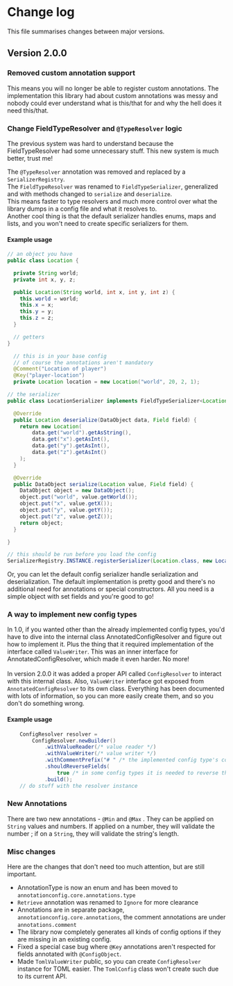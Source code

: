 # Change log

This file summarises changes between major versions.

## Version 2.0.0

### Removed custom annotation support

This means you will no longer be able to register custom annotations. The implementation this
library had about custom annotations was messy and nobody could ever understand what is this/that
for and why the hell does it need this/that.

### Change FieldTypeResolver and `@TypeResolver` logic

The previous system was hard to understand because the FieldTypeResolver had some unnecessary stuff.
This new system is much better, trust me!

The `@TypeResolver` annotation was removed and replaced by a `SerializerRegistry`.
<br>
The `FieldTypeResolver` was renamed to `FieldTypeSerializer`, generalized and with methods changed
to `serialize` and `deserialize`.
<br>
This means faster to type resolvers and much more control over what the library dumps in a config
file and what it resolves to.
<br>
Another cool thing is that the default serializer handles enums, maps and lists, and you won't need
to create specific serializers for them.

#### Example usage

```java
// an object you have
public class Location {

  private String world;
  private int x, y, z;

  public Location(String world, int x, int y, int z) {
    this.world = world;
    this.x = x;
    this.y = y;
    this.z = z;
  }

  // getters
}

  // this is in your base config
  // of course the annotations aren't mandatory
  @Comment("Location of player")
  @Key("player-location")
  private Location location = new Location("world", 20, 2, 1);

// the serializer
public class LocationSerializer implements FieldTypeSerializer<Location> {

  @Override
  public Location deserialize(DataObject data, Field field) {
    return new Location(
        data.get("world").getAsString(),
        data.get("x").getAsInt(),
        data.get("y").getAsInt(),
        data.get("z").getAsInt()
    );
  }

  @Override
  public DataObject serialize(Location value, Field field) {
    DataObject object = new DataObject();
    object.put("world", value.getWorld());
    object.put("x", value.getX());
    object.put("y", value.getY());
    object.put("z", value.getZ());
    return object;
  }

}

// this should be run before you load the config
SerializerRegistry.INSTANCE.registerSerializer(Location.class, new LocationSerializer());
```

Or, you can let the default config serializer handle serialization and deserialization. The default
implementation is pretty good and there's no additional need for annotations or special
constructors. All you need is a simple object with set fields and you're good to go!

### A way to implement new config types

In 1.0, if you wanted other than the already implemented config types, you'd have to dive into the
internal class AnnotatedConfigResolver and figure out how to implement it. Plus the thing that it
required implementation of the interface called `ValueWriter`. This was an inner interface for
AnnotatedConfigResolver, which made it even harder. No more!
<br><br>In version 2.0.0 it was added a proper API called `ConfigResolver` to interact with this
internal class. Also, `ValueWriter` interface got exposed from `AnnotatedConfigResolver` to its own
class. Everything has been documented with lots of information, so you can more easily create them,
and so you don't do something wrong.

#### Example usage

```java
    ConfigResolver resolver =
        ConfigResolver.newBuilder()
            .withValueReader(/* value reader */)
            .withValueWriter(/* value writer */)
            .withCommentPrefix("# " /* the implemented config type's comment prefix */)
            .shouldReverseFields(
                true /* in some config types it is needed to reverse the fields so everything is in order with the config object we're reading from */)
            .build();
    // do stuff with the resolver instance
```

### New Annotations

There are two new annotations - `@Min` and `@Max` . They can be applied on `String` values and
numbers. If applied on a number, they will validate the number ; if on a `String`, they will
validate the string's length.

### Misc changes

Here are the changes that don't need too much attention, but are still important.

- AnnotationType is now an enum and has been moved to `annotationconfig.core.annotations.type`
- `Retrieve` annotation was renamed to `Ignore` for more clearance
- Annotations are in separate package, `annotationconfig.core.annotations`, the comment annotations
  are under `annotations.comment`
- The library now completely generates all kinds of config options if they are missing in an
  existing config.
- Fixed a special case bug where `@Key` annotations aren't respected for fields annotated
  with `@ConfigObject`.
- Made `TomlValueWriter` public, so you can create `ConfigResolver` instance for TOML easier.
  The `TomlConfig` class won't create such due to its current API.